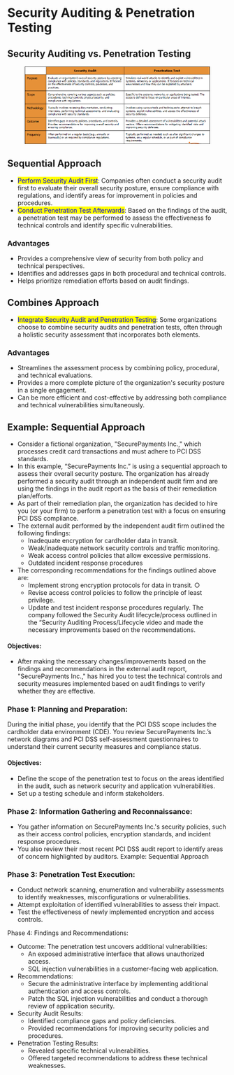 # Security Auditing & Penetration Testing

## Security Auditing vs. Penetration Testing

<figure><img src="../../.gitbook/assets/image (100).png" alt=""><figcaption></figcaption></figure>

## Sequential Approach

* <mark style="color:blue;">Perform Security Audit First</mark>: Companies often conduct a security audit first to evaluate their overall security posture, ensure compliance with regulations, and identify areas for improvement in policies and procedures.
* <mark style="color:blue;">Conduct Penetration Test Afterwards</mark>: Based on the findings of the audit, a penetration test may be performed to assess the effectiveness fo technical controls and identify specific vulnerabilities.

### Advantages

* Provides a comprehensive view of security from both policy and technical perspectives.
* Identifies and addresses gaps in both procedural and technical controls.
* Helps prioritize remediation efforts based on audit findings.

## Combines Approach

* <mark style="color:blue;">Integrate Security Audit and Penetration Testing</mark>: Some organizations choose to combine security audits and penetration tests, often through a holistic security assessment that incorporates both elements.

### Advantages

* Streamlines the assessment process by combining policy, procedural, and technical evaluations.
* Provides a more complete picture of the organization's security posture in a single engagement.
* Can be more efficient and cost-effective by addressing both compliance and technical vulnerabilities simultaneously.

## Example: Sequential Approach

* Consider a fictional organization, "SecurePayments Inc.," which processes credit card transactions and must adhere to PCI DSS standards.&#x20;
* In this example, “SecurePayments Inc.” is using a sequential approach to assess their overall security posture. The organization has already performed a security audit through an independent audit firm and are using the findings in the audit report as the basis of their remediation plan/efforts.&#x20;
* As part of their remediation plan, the organization has decided to hire you (or your firm) to perform a penetration test with a focus on ensuring PCI DSS compliance.
* The external audit performed by the independent audit firm outlined the following findings:&#x20;
  * Inadequate encryption for cardholder data in transit.&#x20;
  * Weak/inadequate network security controls and traffic monitoring.&#x20;
  * Weak access control policies that allow excessive permissions.&#x20;
  * Outdated incident response procedures&#x20;
* The corresponding recommendations for the findings outlined above are:&#x20;
  * Implement strong encryption protocols for data in transit. ○&#x20;
  * Revise access control policies to follow the principle of least privilege.&#x20;
  * Update and test incident response procedures regularly. The company followed the Security Audit lifecycle/process outlined in the “Security Auditing Process/Lifecycle video and made the necessary improvements based on the recommendations.

#### Objectives:&#x20;

* After making the necessary changes/improvements based on the findings and recommendations in the external audit report, "SecurePayments Inc.," has hired you to test the technical controls and security measures implemented based on audit findings to verify whether they are effective.

### Phase 1: Planning and Preparation:&#x20;

During the initial phase, you identify that the PCI DSS scope includes the cardholder data environment (CDE). You review SecurePayments Inc.’s network diagrams and PCI DSS self-assessment questionnaires to understand their current security measures and compliance status.&#x20;

#### Objectives:&#x20;

* Define the scope of the penetration test to focus on the areas identified in the audit, such as network security and application vulnerabilities.&#x20;
* Set up a testing schedule and inform stakeholders.

### Phase 2: Information Gathering and Reconnaissance:&#x20;

* You gather information on SecurePayments Inc.'s security policies, such as their access control policies, encryption standards, and incident response procedures.&#x20;
* You also review their most recent PCI DSS audit report to identify areas of concern highlighted by auditors. Example: Sequential Approach

### Phase 3: Penetration Test Execution:&#x20;

* Conduct network scanning, enumeration and vulnerability assessments to identify weaknesses, misconfigurations or vulnerabilities.&#x20;
* Attempt exploitation of identified vulnerabilities to assess their impact.&#x20;
* Test the effectiveness of newly implemented encryption and access controls.

Phase 4: Findings and Recommendations:&#x20;

* Outcome: The penetration test uncovers additional vulnerabilities:&#x20;
  * An exposed administrative interface that allows unauthorized access.&#x20;
  * SQL injection vulnerabilities in a customer-facing web application.&#x20;
* Recommendations:&#x20;
  * Secure the administrative interface by implementing additional authentication and access controls.&#x20;
  * Patch the SQL injection vulnerabilities and conduct a thorough review of application security.
* Security Audit Results:&#x20;
  * Identified compliance gaps and policy deficiencies.&#x20;
  * Provided recommendations for improving security policies and procedures.&#x20;
* Penetration Testing Results:&#x20;
  * Revealed specific technical vulnerabilities.&#x20;
  * Offered targeted recommendations to address these technical weaknesses.







































